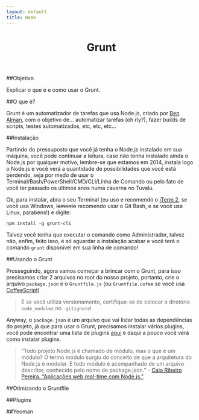 ```yaml
---
layout: default
title: Home
---
```


<header class="main-header">
  <h1 class="logo">Grunt</h1>
</header>

<section class="main-content">

<article>

##Objetivo

Explicar o que é e como usar o Grunt.

</article>

<article>

##O que é?

Grunt é um automatizador de tarefas que usa Node.js, criado por <a href="https://github.com/cowboy/" target="_blank">Ben Alman</a>, com o objetivo de... automatizar tarefas (oh rly?), fazer builds de scripts, testes automatizados, etc, etc, etc...

</article>

<article>

##Instalação

Partindo do pressuposto que você já tenha o Node.js instalado em sua máquina, você pode continuar a leitura, caso não tenha instalado ainda o Node.js por qualquer motivo, lembre-se que estamos em 2014, instala logo o Node.js e você verá a quantidade de possibilidades que você está perdendo, seja por medo de usar o Terminal/Bash/PowerShell/CMD/CLI/Linha de Comando ou pelo fato de você ter passado os últimos anos numa caverna no Tuvalu.

Ok, para instalar, abra o seu Terminal (eu uso e recomendo o <a href="http://www.iterm2.com/" target="_blank">iTerm 2</a>, se você usa Windows, ~~lamento~~ recomendo usar o Git Bash, e se você usa Linux, parabéns!) e digite:

`npm install -g grunt-cli`

Talvez você tenha que executar o comando como Administrador, talvez não, enfim, feito isso, é só aguardar a instalação acabar e você terá o comando `grunt` disponível em sua linha de comando!

</article>

<article>

##Usando o Grunt

Prosseguindo, agora vamos começar a brincar com o Grunt, para isso precisamos criar 2 arquivos no root do nosso projeto, portanto, crie o arquivo `package.json` e o `Gruntfile.js` (ou `Gruntfile.cofee` se você usa <a href="http://coffeescript.org/" target="_blank">CoffeeScript</a>)

>E se você utiliza versionamento, certifique-se de colocar o diretório `node_modules` no `.gitignore`!

Anyway, o `package.json` é um arquivo que vai listar todas as dependências do projeto, já que para usar o Grunt, precisamos instalar vários plugins, você pode encontrar uma lista de plugins <a href="http://gruntjs.com/plugins" target="_blank">aqui</a> e daqui a pouco você verá como instalar plugins.

>“Todo projeto Node.js é chamado de módulo, mas o que é um módulo? O termo módulo surgiu do conceito de que a arquitetura do Node.js é modular. E todo módulo é acompanhado de um arquivo descritor, conhecido pelo nome de package.json.” - <a href="http://www.casadocodigo.com.br/products/livro-nodejs" target="_blank">Caio Ribeiro Pereira. “Aplicações web real-time com Node.js.”</a>

</article>

<article>

##Otimizando o Gruntfile

</article>

<article>

##Plugins

</article>

<article>

##Yeoman

</article>

</section>